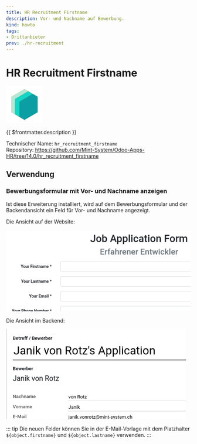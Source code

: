```yaml
---
title: HR Recruitment Firstname
description: Vor- und Nachname auf Bewerbung.
kind: howto
tags:
- Drittanbieter
prev: ./hr-recruitment
---
```

# HR Recruitment Firstname
![icon_oms_box](attachments/icons_odoo_mint_system.png)

{{ $frontmatter.description }}

Technischer Name: `hr_recruitment_firstname`\
Repository: <https://github.com/Mint-System/Odoo-Apps-HR/tree/14.0/hr_recruitment_firstname>

## Verwendung

### Bewerbungsformular mit Vor- und Nachname anzeigen

Ist diese Erweiterung installiert, wird auf dem Bewerbungsformular und der Backendansicht ein Feld für Vor- und Nachname angezeigt.

Die Ansicht auf der Website:

![](attachments/HR%20Recruitment%20Firstname%20Website.png)

Die Ansicht im Backend:

![](attachments/HR%20Recruitment%20Firstname%20Backend.png)

::: tip
Die neuen Felder können Sie in der E-Mail-Vorlage mit dem Platzhalter `${object.firstname}` und `${object.lastname}` verwenden.
:::